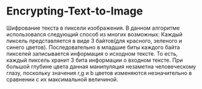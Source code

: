 # Encrypting-Text-to-Image
Шифрование текста в пиксели изображения. В данном алгоритме использовался следующий способ из многих возможных: Каждый пиксель представляется в виде 3 байтов(для красного, зеленого и синего цветов). Последовательно в младшие биты каждого байта пикселей записывается информация о исходном тексте. То есть, каждый пиксель хранит 3 бита информации о входном тексте. При большой глубине цвета данная манипуляция незаметна человеческому глазу, поскольку значения r,g и b цветов изменяются незначительно в сравнении с их максимальной величиной. 

